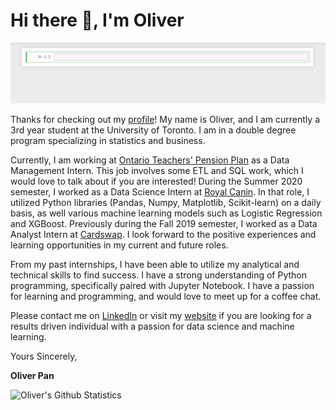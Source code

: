 # Hi there 👋, I'm Oliver

![](https://github.com/oliverkpan/oliverkpan/blob/master/profile_vid.gif)

Thanks for checking out my [profile](https://github.com/oliverkpan)! My name is Oliver, and I am currently a 3rd year student at the University of Toronto. I am in a double degree program specializing in statistics and business.

Currently, I am working at [Ontario Teachers' Pension Plan](https://www.otpp.com/) as a Data Management Intern. This job involves some ETL and SQL work, which I would love to talk about if you are interested! During the Summer 2020 semester, I worked as a Data Science Intern at [Royal Canin](https://www.royalcanin.com/ca/en_ca). In that role, I utilized Python libraries (Pandas, Numpy, Matplotlib, Scikit-learn) on a daily basis, as well various machine learning models such as Logistic Regression and XGBoost. Previously during the Fall 2019 semester, I worked as a Data Analyst Intern at [Cardswap](www.cardswap.ca). I look forward to the positive experiences and learning opportunities in my current and future roles.

From my past internships, I have been able to utilize my analytical and technical skills to find success. I have a strong understanding of Python programming, specifically paired with Jupyter Notebook. I have a passion for learning and programming, and would love to meet up for a coffee chat.


Please contact me on [LinkedIn](https://www.linkedin.com/in/oliverpan/) or visit my [website](https://oliverkpan.github.io/) if you are looking for a results driven individual with a passion for data science and machine learning. 

Yours Sincerely,

**Oliver Pan**

![Oliver's Github Statistics](https://github-readme-stats.vercel.app/api?username=oliverkpan&show_icons=true&theme=radical) 


